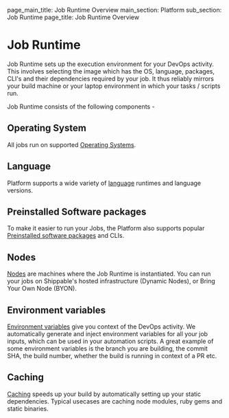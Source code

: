 page_main_title: Job Runtime Overview
main_section: Platform
sub_section: Job Runtime
page_title: Job Runtime Overview

# Job Runtime

Job Runtime sets up the execution environment for your DevOps activity. This involves
selecting the image which has the OS, language, packages, CLI's and their dependencies required by your job. It thus reliably mirrors your build machine or your laptop environment in which your tasks / scripts run.

Job Runtime consists of the following components -
## Operating System
All jobs run on supported [Operating Systems](/platform/job-runtime-os).
## Language
Platform supports a wide variety of [language](platform/language-overview) runtimes and language versions.
## Preinstalled Software packages
To make it easier to run your Jobs, the Platform also supports popular [Preinstalled software packages](/platform/services-overview) and CLIs.
## Nodes
[Nodes](/platform/job-runtime-nodes) are machines where the Job Runtime is instantiated. You can run your jobs on Shippable's hosted infrastructure (Dynamic Nodes), or Bring Your Own Node (BYON).
## Environment variables
[Environment variables](/platform/job-runtime-environment-variables) give you context of the DevOps activity. We automatically generate and inject environment variables for all your job inputs, which can be used in your automation scripts. A great example of some environment variables is the branch you are building, the commit SHA, the build number, whether the build is running in context of a PR etc.
## Caching
[Caching](/platform/job-runtime-caching) speeds up your build by automatically setting up your static dependencies. Typical usecases are caching node modules, ruby gems and static binaries.
